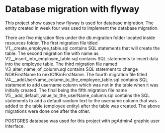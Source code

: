 # Database migration with flyway

This project show cases how flyway is used for database migration. 
The entity created in week four was used to implement the database migration.

There are five migration files under the db.migration folder located inside resources folder. The first migration file titled V1__create_employee_table.sql contains SQL statements that will create the table. The second migration file with name as V2__insert_into_employee_table.sql contains SQL statements to insert data into the employee table. The third migration file named V3_alter_name_of_column.sql contains SQL statement to change NOKFirstName to nextOfKinFirstName. The fourth migration file titled V4___addUserName_column_to_the_employee_table.sql contains SQL statement to add username column which was not in the table when it was initially created. The final being the fifth migration file name V5__add_default_value_to_the_userName_column.sql contains the SQL statements to add a default random text to the username column that was added to the table (employee entity) after the table was created. The above migrations were done one after the other.

POSTGRES database was used for this project with pgAdmin4 graphic user interface.